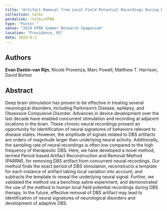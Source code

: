 ```yaml
---
title: "Artifact Removal from Local Field Potential Recordings During Deep Brain Stimulation"
collection: talks
permalink: /talks/UTRA
type: "Poster "
venue: "2019 UTRA Summer Research Symposium"
location: "Providence, RI"
date: 2019-8-3
---
```


## Authors
<b>Evan Dastin-van Rijn</b>, Nicole Provenza, Marc Powell, Matthew T. Harrison, David Borton

## Abstract
Deep brain stimulation has proven to be effective in treating several neurological disorders, including Parkinson’s Disease, epilepsy, and Obsessive Compulsive Disorder. Advances in device development over the last decade have enabled concurrent stimulation and recording at adjacent locations in the brain. These chronic neural recordings present an opportunity for identification of neural signatures of behaviors relevant to disease states. However, the amplitude of signals related to DBS artifacts are orders of magnitude larger than underlying neural activity. Additionally, the sampling rate of neural recordings is often low compared to the high frequency of therapeutic DBS. Here, we have developed a novel method, termed Period-based Artifact Reconstruction and Removal Method (PARRM), for removing DBS artifact from concurrent neural recordings. Our method finds the exact period of DBS stimulation, reconstructs a template for each instance of artifact taking local variation into account, and subtracts the template to reveal the underlying neural signal. Further, we validated the method via a benchtop saline experiment, and demonstrated the use of the method in human local field potential recordings during DBS therapy. In the future, effective removal of DBS artifact may lead to identification of neural signatures of neurological disorders and development of adaptive DBS.
